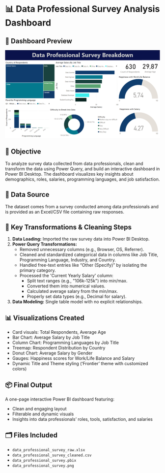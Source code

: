 # 📊 Data Professional Survey Analysis Dashboard

## 📸 Dashboard Preview

![Dashboard Preview](data_professional_survey.png)

## 🎯 Objective
To analyze survey data collected from data professionals, clean and transform the data using Power Query, and build an interactive dashboard in Power BI Desktop. The dashboard visualizes key insights about demographics, roles, salaries, programming languages, and job satisfaction.

## 📁 Data Source
The dataset comes from a survey conducted among data professionals and is provided as an Excel/CSV file containing raw responses.

## 🔧 Key Transformations & Cleaning Steps

1. **Data Loading:** Imported the raw survey data into Power BI Desktop.
2. **Power Query Transformations:**
   - Removed unnecessary columns (e.g., Browser, OS, Referrer).
   - Cleaned and standardized categorical data in columns like Job Title, Programming Language, Industry, and Country.
   - Handled free-text entries like “Other (Specify)” by isolating the primary category.
   - Processed the 'Current Yearly Salary' column:
     - Split text ranges (e.g., "106k-125k") into min/max.
     - Converted them into numerical values.
     - Calculated average salary from the min/max.
     - Properly set data types (e.g., Decimal for salary).
3. **Data Modeling:** Single table model with no explicit relationships.

## 📊 Visualizations Created
- Card visuals: Total Respondents, Average Age
- Bar Chart: Average Salary by Job Title
- Column Chart: Programming Languages by Job Title
- Treemap: Respondent Distribution by Country
- Donut Chart: Average Salary by Gender
- Gauges: Happiness scores for Work/Life Balance and Salary
- Dynamic Title and Theme styling (‘Frontier’ theme with customized colors)

## 📦 Final Output
A one-page interactive Power BI dashboard featuring:
- Clean and engaging layout
- Filterable and dynamic visuals
- Insights into data professionals’ roles, tools, satisfaction, and salaries

## 🗂️ Files Included

- `data_professional_survey_raw.xlsx`
- `data_professional_survey_cleaned.csv`
- `data_professional_survey.pbix`
- `data_professional_survey.png`
